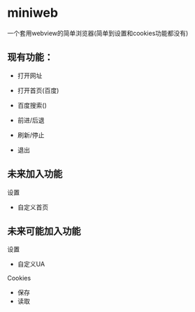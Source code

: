 # miniweb
一个套用webview的简单浏览器(简单到设置和cookies功能都没有)

## 现有功能：
- 打开网址

- 打开首页(百度)

- 百度搜索()

- 前进/后退

- 刷新/停止

- 退出

## 未来加入功能
设置
- 自定义首页

## 未来可能加入功能
设置
- 自定义UA

Cookies
- 保存
- 读取
